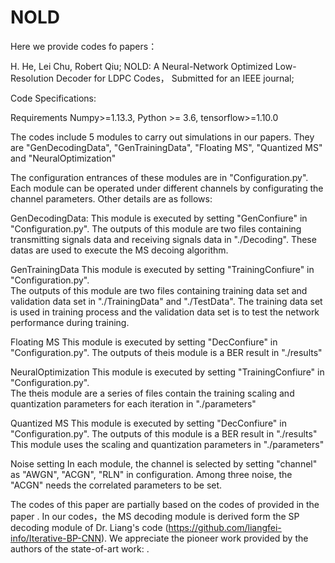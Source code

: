 # NOLD
Here we provide codes fo papers：

H. He, Lei Chu, Robert Qiu; NOLD: A Neural-Network Optimized Low-Resolution Decoder for LDPC Codes， Submitted for an IEEE journal;


Code Specifications:

Requirements
Numpy>=1.13.3, Python >= 3.6, tensorflow>=1.10.0

The codes include 5 modules to carry out simulations in our papers. They are "GenDecodingData", "GenTrainingData", "Floating MS", "Quantized MS" and "NeuralOptimization"

The configuration entrances of these modules are in "Configuration.py". Each module can be operated under different channels by configurating the channel parameters. 
Other details are as follows:
    
GenDecodingData:
    This module is executed by setting "GenConfiure" in "Configuration.py". 
    The outputs of this module are two files containing transmitting signals data and receiving signals data in "./Decoding".
    These datas are used to execute the MS decoing algorithm.

GenTrainingData
    This module is executed by setting "TrainingConfiure" in "Configuration.py".  
    The outputs of this module are two files containing training data set and validation data set in "./TrainingData" and "./TestData".
    The training data set is used in training process and the validation data set is to test the network performance during training.
    
Floating MS
    This module is executed by setting "DecConfiure" in "Configuration.py".
    The outputs of theis module is a BER result in "./results"
    
NeuralOptimization
    This module is executed by setting "TrainingConfiure" in "Configuration.py".  
    The theis module are a series of files contain the training scaling and quantization parameters for each iteration  in "./parameters"

Quantized MS
    This module is executed by setting "DecConfiure" in "Configuration.py".
    The outputs of this module is a BER result in "./results"
    This module uses the scaling and quantization parameters in  "./parameters"
    
Noise setting
    In each module, the channel is selected by setting "channel" as "AWGN", "ACGN", "RLN" in configuration. 
    Among three noise, the "ACGN" needs the correlated parameters to be set.

The codes of this paper are partially based on the codes of provided in the paper <An Iterative BP-CNN Architecture for
Channel Decoding>. In our codes，the MS decoding module is derived form the SP decoding module of Dr. Liang's code (https://github.com/liangfei-info/Iterative-BP-CNN). We appreciate the pioneer work provided by the authors of the state-of-art work: <An Iterative BP-CNN Architecture for Channel Decoding>. 

